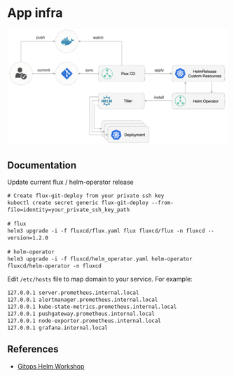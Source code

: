 # App infra

![Helm Operator](https://github.com/fluxcd/helm-operator/blob/master/docs/_files/fluxcd-helm-operator-diagram.png?raw=true)


## Documentation

Update current flux / helm-operator release

```
# Create flux-git-deploy from your private ssh key
kubectl create secret generic flux-git-deploy --from-file=identity=your_private_ssh_key_path

# flux
helm3 upgrade -i -f fluxcd/flux.yaml flux fluxcd/flux -n fluxcd --version=1.2.0

# helm-operator
helm3 upgrade -i -f fluxcd/helm_operator.yaml helm-operator fluxcd/helm-operator -n fluxcd
```

Edit `/etc/hosts` file to map domain to your service. For example:

```
127.0.0.1 server.prometheus.internal.local
127.0.0.1 alertmanager.prometheus.internal.local
127.0.0.1 kube-state-metrics.prometheus.internal.local
127.0.0.1 pushgateway.prometheus.internal.local
127.0.0.1 node-exporter.prometheus.internal.local
127.0.0.1 grafana.internal.local
```

## References
- [Gitops Helm Workshop](https://helm.workshop.flagger.dev/intro/#what-is-gitops)
